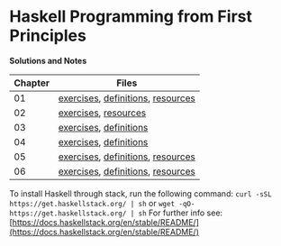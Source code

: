 # Haskell Programming from First Principles

**Solutions and Notes**

| Chapter | Files                                                                                                             |
| ------- | ----------------------------------------------------------------------------------------------------------------- |
| 01      | [exercises](chapter01/exercises.md), [definitions](chapter01/definitions.md), [resources](chapter01/resources.md) |
| 02      | [exercises](chapter02/exercises.md), [resources](chapter02/resources.md)                                          |
| 03      | [exercises](chapter03/exercises.md), [definitions](chapter03/definitions.md)                                      |
| 04      | [exercises](chapter04/exercises.md), [definitions](chapter04/definitions.md)                                      |
| 05      | [exercises](chapter05/exercises.md), [definitions](chapter05/definitions.md), [resources](chapter05/resources.md) |
| 06      | [exercises](chapter06/exercises.md), [definitions](chapter06/definitions.md), [resources](chapter06/resources.md) |

To install Haskell through stack, run the following command:
`curl -sSL https://get.haskellstack.org/ | sh`
or
`wget -qO- https://get.haskellstack.org/ | sh`
For further info see: [https://docs.haskellstack.org/en/stable/README/](https://docs.haskellstack.org/en/stable/README/)
